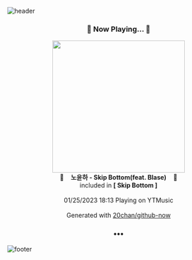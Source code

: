 ![header](https://capsule-render.vercel.app/api?type=wave&height=170&section=header&text=Hi.%20I'm%20SHIFT&fontColor=090707&fontAlignX=45&fontAlignY=65&fontSize=100)

<h3 align="center">🎵 Now Playing... 🎵</h3>
<p align="center">
  <a href="https://music.youtube.com/watch?v=cHQy87S7KA4">
    <img width="300" src="https://lh3.googleusercontent.com/kD2EzAO81Zt34yIDvSpfFwjRLJS5U2e8f6zlW93fsuRZ0Q362ZyPDg8vk4ezOnMXksOmjJ1m0zSe2MabwA">
  </a>
  <br>
  🎵&nbsp&nbsp&nbsp <b>노윤하 - Skip Bottom(feat. Blase)</b> &nbsp&nbsp&nbsp🎵
  <br>
  included in <b>[ Skip Bottom ]</b>
  
  <br />
  <br />
  01/25/2023 18:13 Playing on YTMusic
  <br />
  <br />
  Generated with <a href="https://github.com/20chan/github-now">20chan/github-now</a>
</p>

<h3 align="center">•••</h3>

![footer](https://capsule-render.vercel.app/api?type=wave&height=150&section=footer)
